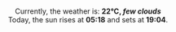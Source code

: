 <p  align="center"><br/>Currently, the weather is: <b> 22°C, <i>few clouds</i></b></br>Today, the sun rises at <b>05:18</b> and sets at <b>19:04</b>.</p>